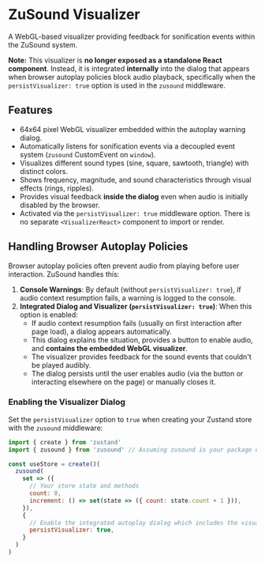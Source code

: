 # ZuSound Visualizer

A WebGL-based visualizer providing feedback for sonification events within the ZuSound system.

**Note:** This visualizer is **no longer exposed as a standalone React component**. Instead, it is integrated **internally** into the dialog that appears when browser autoplay policies block audio playback, specifically when the `persistVisualizer: true` option is used in the `zusound` middleware.

## Features

- 64x64 pixel WebGL visualizer embedded within the autoplay warning dialog.
- Automatically listens for sonification events via a decoupled event system (`zusound` CustomEvent on `window`).
- Visualizes different sound types (sine, square, sawtooth, triangle) with distinct colors.
- Shows frequency, magnitude, and sound characteristics through visual effects (rings, ripples).
- Provides visual feedback **inside the dialog** even when audio is initially disabled by the browser.
- Activated via the `persistVisualizer: true` middleware option. There is no separate `<VisualizerReact>` component to import or render.

## Handling Browser Autoplay Policies

Browser autoplay policies often prevent audio from playing before user interaction. ZuSound handles this:

1.  **Console Warnings**: By default (without `persistVisualizer: true`), if audio context resumption fails, a warning is logged to the console.
2.  **Integrated Dialog and Visualizer (`persistVisualizer: true`)**: When this option is enabled:
    - If audio context resumption fails (usually on first interaction after page load), a dialog appears automatically.
    - This dialog explains the situation, provides a button to enable audio, and **contains the embedded WebGL visualizer**.
    - The visualizer provides feedback for the sound events that couldn't be played audibly.
    - The dialog persists until the user enables audio (via the button or interacting elsewhere on the page) or manually closes it.

### Enabling the Visualizer Dialog

Set the `persistVisualizer` option to `true` when creating your Zustand store with the `zusound` middleware:

```javascript
import { create } from 'zustand'
import { zusound } from 'zusound' // Assuming zusound is your package entry point

const useStore = create()(
  zusound(
    set => ({
      // Your store state and methods
      count: 0,
      increment: () => set(state => ({ count: state.count + 1 })),
    }),
    {
      // Enable the integrated autoplay dialog which includes the visualizer
      persistVisualizer: true,
    }
  )
)
```
